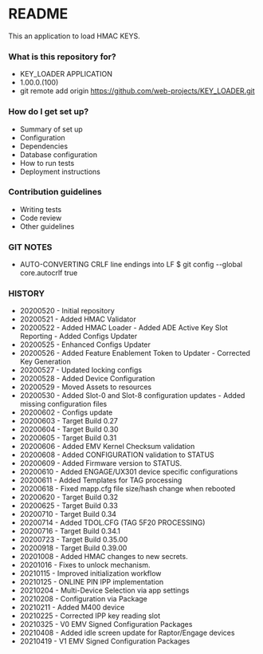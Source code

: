 # README #

This an application to load HMAC KEYS.

### What is this repository for? ###

* KEY_LOADER APPLICATION
* 1.00.0.(100)
* git remote add origin https://github.com/web-projects/KEY_LOADER.git

### How do I get set up? ###

* Summary of set up
* Configuration
* Dependencies
* Database configuration
* How to run tests
* Deployment instructions

### Contribution guidelines ###

* Writing tests
* Code review
* Other guidelines

### GIT NOTES ###

*  AUTO-CONVERTING CRLF line endings into LF
   $ git config --global core.autocrlf true
   
### HISTORY ###

* 20200520 - Initial repository
* 20200521 - Added HMAC Validator
* 20200522 - Added HMAC Loader
           - Added ADE Active Key Slot Reporting
           - Added Configs Updater
* 20200525 - Enhanced Configs Updater
* 20200526 - Added Feature Enablement Token to Updater
           - Corrected Key Generation
* 20200527 - Updated locking configs
* 20200528 - Added Device Configuration
* 20200529 - Moved Assets to resources
* 20200530 - Added Slot-0 and Slot-8 configuration updates
           - Added missing configuration files
* 20200602 - Configs update
* 20200603 - Target Build 0.27
* 20200604 - Target Build 0.30
* 20200605 - Target Build 0.31
* 20200606 - Added EMV Kernel Checksum validation
* 20200608 - Added CONFIGURATION validation to STATUS
* 20200609 - Added Firmware version to STATUS.
* 20200610 - Added ENGAGE/UX301 device specific configurations
* 20200611 - Added Templates for TAG processing
* 20200618 - Fixed mapp.cfg file size/hash change when rebooted
* 20200620 - Target Build 0.32
* 20200625 - Target Build 0.33
* 20200710 - Target Build 0.34
* 20200714 - Added TDOL.CFG (TAG 5F20 PROCESSING)
* 20200716 - Target Build 0.34.1
* 20200723 - Target Build 0.35.00
* 20200918 - Target Build 0.39.00
* 20201008 - Added HMAC changes to new secrets.
* 20201016 - Fixes to unlock mechanism.
* 20210115 - Improved initialization workflow
* 20210125 - ONLINE PIN IPP implementation
* 20210204 - Multi-Device Selection via app settings
* 20210208 - Configuration via Package
* 20210211 - Added M400 device
* 20210225 - Corrected IPP key reading slot
* 20210325 - V0 EMV Signed Configuration Packages
* 20210408 - Added idle screen update for Raptor/Engage devices
* 20210419 - V1 EMV Signed Configuration Packages 
